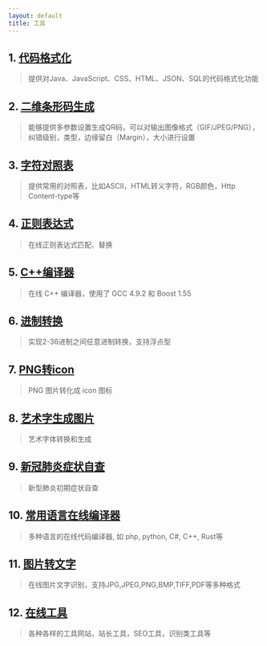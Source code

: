 ```yaml
---
layout: default
title: 工具
---
```


## 1. [代码格式化](https://tool.oschina.net/codeformat)
> 提供对Java、JavaScript、CSS、HTML、JSON、SQL的代码格式化功能

## 2. [二维条形码生成](https://tool.oschina.net/qr)
> 能够提供多参数设置生成QR码，可以对输出图像格式（GIF/JPEG/PNG），纠错级别，类型，边缘留白（Margin），大小进行设置

## 3. [字符对照表](https://tool.oschina.net/commons)
> 提供常用的对照表，比如ASCII，HTML转义字符，RGB颜色，Http Content-type等

## 4. [正则表达式](https://tool.oschina.net/regex)
> 在线正则表达式匹配、替换

## 5. [C++编译器](http://cpp.sh)
> 在线 C++ 编译器，使用了 GCC 4.9.2 和 Boost 1.55

## 6. [进制转换](https://tool.oschina.net/hexconvert)
> 实现2-36进制之间任意进制转换，支持浮点型

## 7. [PNG转icon](https://www.easyicon.net/covert/)
> PNG 图片转化成 icon 图标

## 8. [艺术字生成图片](http://www.akuziti.com/)
> 艺术字体转换和生成

## 9. [新冠肺炎症状自查](https://covid19.buyaocha.com/)
> 新型肺炎初期症状自查

## 10. [常用语言在线编译器](http://www.dooccn.com)
> 多种语言的在线代码编译器, 如 php, python, C#, C++, Rust等

## 11. [图片转文字](http://imagetotxt.com/)
> 在线图片文字识别，支持JPG,JPEG,PNG,BMP,TIFF,PDF等多种格式

## 12. [在线工具](http://tools.bugscaner.com/)
> 各种各样的工具网站，站长工具，SEO工具，识别类工具等